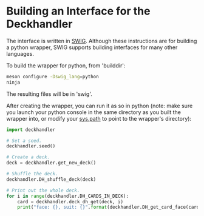 Building an Interface for the Deckhandler
=========================================

The interface is written in [SWIG](http://swig.org/index.php). Although
these instructions are for building a python wrapper, SWIG supports
building interfaces for many other languages.

To build the wrapper for python, from 'builddir':

```bash
meson configure -Dswig_lang=python
ninja
```

The resulting files will be in 'swig'.

After creating the wrapper, you can run it as so in python (note: make
sure you launch your python console in the same directory as you built
the wrapper into, or modify your
[sys.path](https://docs.python.org/3/library/sys.html#sys.path) to
point to the wrapper's directory):

```py
import deckhandler

# Set a seed.
deckhandler.seed()

# Create a deck.
deck = deckhandler.get_new_deck()

# Shuffle the deck.
deckhandler.DH_shuffle_deck(deck)

# Print out the whole deck.
for i in range(deckhandler.DH_CARDS_IN_DECK):
    card = deckhandler.deck_dh_get(deck, i)
    print("face: {}, suit: {}".format(deckhandler.DH_get_card_face(card), deckhandler.DH_get_card_suit(card)))
```
